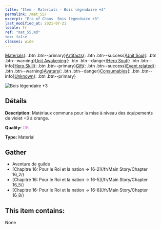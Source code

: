 ```yaml
---
title: "Item - Materials - Bois légendaire +3"
permalink: /mat_55/
excerpt: "Era of Chaos  Bois légendaire +3"
last_modified_at: 2021-07-21
locale: fr
ref: "mat_55.md"
toc: false
classes: wide
---
```

 [Materials](/ItemsFR/){: .btn .btn--primary}[Artifacts](/ItemsFR/Artifacts/){: .btn .btn--success}[Unit Soul](/ItemsFR/UnitSoul/){: .btn .btn--warning}[Unit Awakening](/ItemsFR/UnitAwakening/){: .btn .btn--danger}[Hero Soul](/ItemsFR/HeroSoul/){: .btn .btn--info}[Hero Skill](/ItemsFR/HeroSkill/){: .btn .btn--primary}[Gift](/ItemsFR/Gift/){: .btn .btn--success}[Event related](/ItemsFR/Events/){: .btn .btn--warning}[Avatars](/ItemsFR/Avatars/){: .btn .btn--danger}[Consumables](/ItemsFR/Consumables/){: .btn .btn--info}[Unknown](/ItemsFR/Unknown/){: .btn .btn--primary}

 ![Bois légendaire +3](/images/t/i_cailiao_mucai2.png)

## Détails
 **Description:** Matériaux communs pour la mise à niveau des équipements de violet +3 à orange.

 **Quality:** <span style="color: #DA70D6">OK</span>

 **Type:** Material

## Gather

*    Aventure de guilde 
*    [Chapitre 16: Pour le Roi et la nation -> 16-2](/fr/Main Story/Chapter 16_2/) 
*    [Chapitre 16: Pour le Roi et la nation -> 16-5](/fr/Main Story/Chapter 16_5/) 
*    [Chapitre 16: Pour le Roi et la nation -> 16-8](/fr/Main Story/Chapter 16_8/) 

## This item contains:

  None


